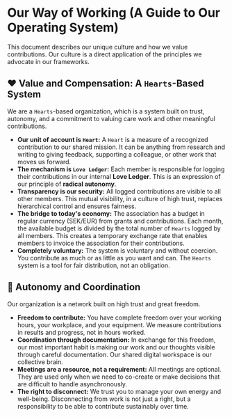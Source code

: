# **Our Way of Working (A Guide to Our Operating System)**

This document describes our unique culture and how we value contributions. Our culture is a direct application of the principles we advocate in our frameworks.

## **❤️ Value and Compensation: A `Hearts`-Based System**

We are a `Hearts`-based organization, which is a system built on trust, autonomy, and a commitment to valuing care work and other meaningful contributions.

* **Our unit of account is `Heart`:** A `Heart` is a measure of a recognized contribution to our shared mission. It can be anything from research and writing to giving feedback, supporting a colleague, or other work that moves us forward.
* **The mechanism is `Love Ledger`:** Each member is responsible for logging their contributions in our internal **Love Ledger**. This is an expression of our principle of **radical autonomy**.
* **Transparency is our security:** All logged contributions are visible to all other members. This mutual visibility, in a culture of high trust, replaces hierarchical control and ensures fairness.
* **The bridge to today's economy:** The association has a budget in regular currency (SEK/EUR) from grants and contributions. Each month, the available budget is divided by the total number of `Hearts` logged by all members. This creates a temporary exchange rate that enables members to invoice the association for their contributions.
* **Completely voluntary:** The system is voluntary and without coercion. You contribute as much or as little as you want and can. The `Hearts` system is a tool for fair distribution, not an obligation.

## **🧠 Autonomy and Coordination**

Our organization is a network built on high trust and great freedom.

* **Freedom to contribute:** You have complete freedom over your working hours, your workplace, and your equipment. We measure contributions in results and progress, not in hours worked.
* **Coordination through documentation:** In exchange for this freedom, our most important habit is making our work and our thoughts visible through careful documentation. Our shared digital workspace is our collective brain.
* **Meetings are a resource, not a requirement:** All meetings are optional. They are used only when we need to co-create or make decisions that are difficult to handle asynchronously.
* **The right to disconnect:** We trust you to manage your own energy and well-being. Disconnecting from work is not just a right, but a responsibility to be able to contribute sustainably over time.

